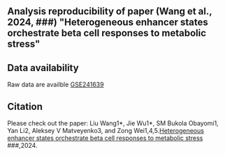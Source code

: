 ## Analysis reproducibility of paper (Wang et al., 2024, ###) "Heterogeneous enhancer states orchestrate beta cell responses to metabolic stress"

## Data availability
Raw data are availble [GSE241639](https://www.ncbi.nlm.nih.gov/geo/query/####)

## Citation
Please check out the paper: Liu Wang1*, Jie Wu1*, SM Bukola Obayomi1, Yan Li2, Aleksey V Matveyenko3, and Zong Wei1,4,5.[Heterogeneous enhancer states orchestrate beta cell responses to metabolic stress](https://######) ###,2024.
